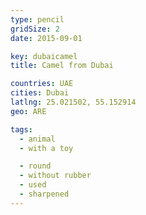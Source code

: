```yaml
---
type: pencil
gridSize: 2
date: 2015-09-01

key: dubaicamel
title: Camel from Dubai

countries: UAE
cities: Dubai
latlng: 25.021502, 55.152914
geo: ARE

tags:
  - animal
  - with a toy

  - round
  - without rubber
  - used
  - sharpened
---
```


